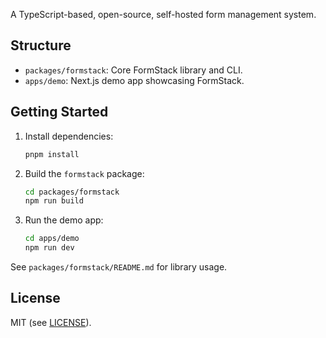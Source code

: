   A TypeScript-based, open-source, self-hosted form management system.

  ## Structure
  - `packages/formstack`: Core FormStack library and CLI.
  - `apps/demo`: Next.js demo app showcasing FormStack.

  ## Getting Started
  1. Install dependencies:
     ```bash
     pnpm install
     ```
  2. Build the `formstack` package:
     ```bash
     cd packages/formstack
     npm run build
     ```
  3. Run the demo app:
     ```bash
     cd apps/demo
     npm run dev
     ```

  See `packages/formstack/README.md` for library usage.

  ## License
  MIT (see [LICENSE](LICENSE)).